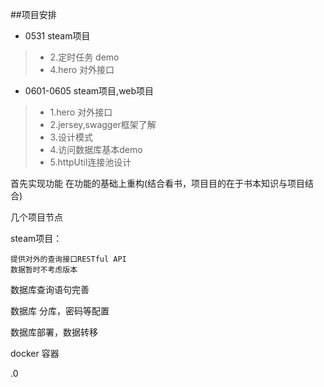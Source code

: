 ##项目安排

* 0531  steam项目

>    *   2.定时任务 demo
>    *   4.hero 对外接口
    
* 0601-0605  steam项目,web项目

>   *   1.hero 对外接口
>   *   2.jersey,swagger框架了解
>   *   3.设计模式
>   *   4.访问数据库基本demo
>   *   5.httpUtil连接池设计


首先实现功能
在功能的基础上重构(结合看书，项目目的在于书本知识与项目结合)

几个项目节点

steam项目：

    提供对外的查询接口RESTful API
    数据暂时不考虑版本
    
数据库查询语句完善



数据库 分库，密码等配置

数据库部署，数据转移

docker 容器





























.0